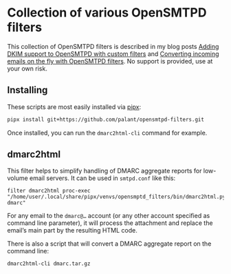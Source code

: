 # Collection of various OpenSMTPD filters

This collection of OpenSMTPD filters is described in my blog posts [Adding DKIM support to OpenSMTPD with custom filters](https://palant.info/2020/11/09/adding-dkim-support-to-opensmtpd-with-custom-filters/) and [Converting incoming emails on the fly with OpenSMTPD filters](https://palant.info/2023/03/08/converting-incoming-emails-on-the-fly-with-opensmtpd-filters/). No support is provided, use at your own risk.

## Installing

These scripts are most easily installed via [pipx](https://pipx.pypa.io/):

```sh
pipx install git+https://github.com/palant/opensmtpd-filters.git
```

Once installed, you can run the `dmarc2html-cli` command for example.

## dmarc2html

This filter helps to simplify handling of DMARC aggregate reports for low-volume email servers. It can be used in `smtpd.conf` like this:

```
filter dmarc2html proc-exec "/home/user/.local/share/pipx/venvs/opensmptd_filters/bin/dmarc2html.py dmarc"
```
For any email to the `dmarc@…` account (or any other account specified as command line parameter), it will process the attachment and replace the email’s main part by the resulting HTML code.

There is also a script that will convert a DMARC aggregate report on the command line:

```
dmarc2html-cli dmarc.tar.gz
```
